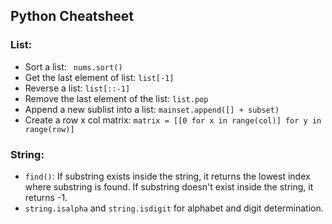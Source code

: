## Python Cheatsheet

### List:
- Sort a list: ``` nums.sort()```
- Get the last element of list: ```list[-1]```
- Reverse a list: ```list[::-1]```
- Remove the last element of the list: ```list.pop```
- Append a new sublist into a list: ```mainset.append([] + subset)```
- Create a row x col matrix: ```matrix = [[0 for x in range(col)] for y in range(row)]```

### String:
- ```find()```: If substring exists inside the string, it returns the lowest index where substring is found.
If substring doesn't exist inside the string, it returns -1.
- ```string.isalpha``` and ```string.isdigit``` for alphabet and digit determination.
